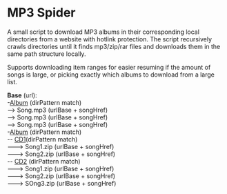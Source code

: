 # MP3 Spider

A small script to download MP3 albums in their corresponding local directories from a website with hotlink protection. The script recursively crawls directories until it finds mp3/zip/rar files and downloads them in the same path structure locally.  

Supports downloading item ranges for easier resuming if the amount of songs is large, or picking exactly which albums to download from a large list.


<b>Base</b> (url):<br>
-<u>Album</u> (dirPattern match)<br>
--> Song.mp3 (urlBase + songHref)<br>
--> Song.mp3 (urlBase + songHref)<br>
--> Song.mp3 (urlBase + songHref)<br>
-<u>Album</u> (dirPattern match)<br>
-- <u>CD1</u>(dirPattern match)<br>
---> Song1.zip (urlBase + songHref)<br>
---> Song2.zip (urlBase + songHref)<br>
-- <u>CD2</u> (dirPattern match)<br>
---> Song1.zip (urlBase + songHref)<br>
---> Song2.zip (urlBase + songHref)<br>
---> SOng3.zip (urlBase + songHref)<br>
